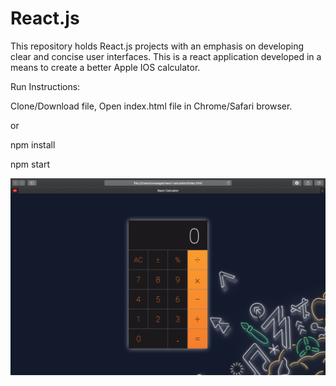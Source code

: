 # React.js
This repository holds React.js projects with an emphasis on developing clear and concise user interfaces.
This is a react application developed in a means to create a better Apple IOS calculator.

Run Instructions:

Clone/Download file, Open index.html file in Chrome/Safari browser.

or
    
npm install

npm start 


![](Calculator/images/screenshot.png)
